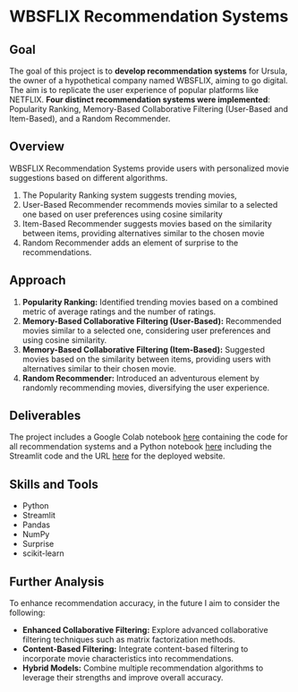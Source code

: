 # WBSFLIX Recommendation Systems

## Goal
The goal of this project is to **develop recommendation systems** for Ursula, the owner of a hypothetical company named WBSFLIX, aiming to go digital. The aim is to replicate the user experience of popular platforms like NETFLIX. **Four distinct recommendation systems were implemented**: Popularity Ranking, Memory-Based Collaborative Filtering (User-Based and Item-Based), and a Random Recommender.

## Overview
WBSFLIX Recommendation Systems provide users with personalized movie suggestions based on different algorithms. 
1. The Popularity Ranking system suggests trending movies,
2. User-Based Recommender recommends movies similar to a selected one based on user preferences using cosine similarity
3. Item-Based Recommender suggests movies based on the similarity between items, providing alternatives similar to the chosen movie
4. Random Recommender adds an element of surprise to the recommendations.


## Approach
1. **Popularity Ranking:** Identified trending movies based on a combined metric of average ratings and the number of ratings.
2. **Memory-Based Collaborative Filtering (User-Based):** Recommended movies similar to a selected one, considering user preferences and using cosine similarity.
3. **Memory-Based Collaborative Filtering (Item-Based):** Suggested movies based on the similarity between items, providing users with alternatives similar to their chosen movie.
4. **Random Recommender:** Introduced an adventurous element by randomly recommending movies, diversifying the user experience.

## Deliverables
The project includes a Google Colab notebook [here]() containing the code for all recommendation systems and a Python notebook [here]() including the Streamlit code and the URL [here]() for the deployed website. 

## Skills and Tools
- Python
- Streamlit
- Pandas
- NumPy
- Surprise
- scikit-learn

## Further Analysis
To enhance recommendation accuracy, in the future I aim to consider the following:
- **Enhanced Collaborative Filtering:** Explore advanced collaborative filtering techniques such as matrix factorization methods.
- **Content-Based Filtering:** Integrate content-based filtering to incorporate movie characteristics into recommendations.
- **Hybrid Models:** Combine multiple recommendation algorithms to leverage their strengths and improve overall accuracy.

